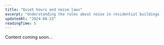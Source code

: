 ```yaml
---
title: "Quiet hours and noise laws"
excerpt: "Understanding the rules about noise in residential buildings."
updatedAt: "2024-08-23"
readingTime: 5
---
```


Content coming soon...
